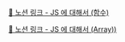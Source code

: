 [🔗 노션 링크 - JS 에 대해서 (함수)](https://common-sheet-da1.notion.site/JS-9a10f37b65794043a28c9b2fc446ab3e?pvs=4)

[🔗 노션 링크 - JS 에 대해서 (Array))](https://common-sheet-da1.notion.site/JS-Array-5d8113e13e5c471eb5a45a6cb604d947?pvs=4)
